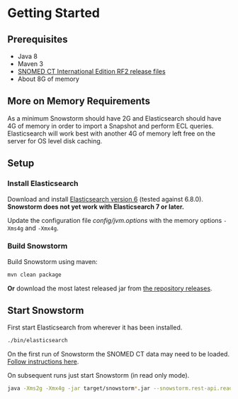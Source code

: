 # Getting Started

## Prerequisites

- Java 8
- Maven 3
- [SNOMED CT International Edition RF2 release files](https://www.snomed.org/snomed-ct/get-snomed)
- About 8G of memory

## More on Memory Requirements

As a minimum Snowstorm should have 2G and Elasticsearch should have 4G of memory in order to import a Snapshot and perform ECL queries. 
Elasticsearch will work best with another 4G of memory left free on the server for OS level disk caching. 

## Setup
### Install Elasticsearch
Download and install [Elasticsearch version 6](https://www.elastic.co/downloads/past-releases/elasticsearch-6-8-0) (tested against 6.8.0). 
**Snowstorm does not yet work with Elasticsearch 7 or later.** 

Update the configuration file _config/jvm.options_ with the memory options `-Xms4g` and `-Xmx4g`.

### Build Snowstorm
Build Snowstorm using maven:
```bash
mvn clean package
```

**Or** download the most latest released jar from [the repository releases](https://github.com/IHTSDO/snowstorm/releases).


## Start Snowstorm

First start Elasticsearch from wherever it has been installed.
```bash
./bin/elasticsearch
```

On the first run of Snowstorm the SNOMED CT data may need to be loaded. [Follow instructions here](loading-snomed.md).

On subsequent runs just start Snowstorm (in read only mode).
```bash
java -Xms2g -Xmx4g -jar target/snowstorm*.jar --snowstorm.rest-api.readonly=true
```
